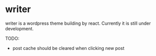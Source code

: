 # writer

writer is a wordpress theme building by react. Currently it is still under development.

TODO:
- post cache should be cleared when clicking new post